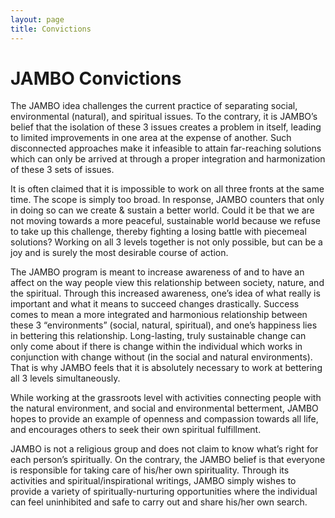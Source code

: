 ```yaml
---
layout: page
title: Convictions
---
```


# JAMBO Convictions

The JAMBO idea challenges the current practice of separating social, environmental (natural), and spiritual issues.  To the contrary, it is JAMBO’s belief that the isolation of these 3 issues creates a problem in itself, leading to limited improvements in one area at the expense of another.  Such disconnected approaches make it infeasible to attain far-reaching solutions which can only be arrived at through a proper integration and harmonization of these 3 sets of issues.
  
It is often claimed that it is impossible to work on all three fronts at the same time.  The scope is simply too broad.  In response, JAMBO counters that only in doing so can we create & sustain a better world.  Could it be that we are not moving towards a more peaceful, sustainable world because we refuse to take up this challenge, thereby  fighting a losing battle with piecemeal solutions? Working on all 3 levels together is not only possible, but can be a joy and is surely the  most desirable course of action.

The JAMBO program is meant to increase awareness of and to have an affect on the way people view this relationship between society, nature, and the spiritual.  Through this increased awareness, one’s idea of what really is important and what it means to succeed changes drastically.  Success comes to mean a more integrated and harmonious relationship between these 3 “environments” (social, natural, spiritual), and one’s happiness lies in bettering this relationship.  Long-lasting, truly sustainable  change can only come about if there is change within the individual which works in conjunction with change without (in the social and natural environments).  That is why JAMBO feels that it is absolutely necessary to work at bettering all 3 levels simultaneously.    

While working at the grassroots level with activities connecting people with the natural environment, and social and environmental betterment, JAMBO hopes to provide an example of openness and compassion towards all life, and encourages others to seek their own spiritual fulfillment.  

JAMBO is not a religious group and does not claim to know what’s right for each person’s spiritually.  On the contrary, the JAMBO belief is that everyone is responsible for taking care of his/her own spirituality.  Through its activities and spiritual/inspirational writings, JAMBO simply wishes to provide a variety of spiritually-nurturing opportunities where the individual can feel uninhibited and safe to carry out and share his/her own search.


